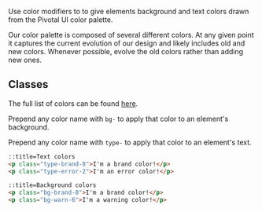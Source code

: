 Use color modifiers to to give elements background and text colors drawn from the Pivotal UI color palette.

Our color palette is composed of several different colors. At any given point it captures the current
evolution of our design and likely includes old and new colors. Whenever possible, evolve the old
colors rather than adding new ones.

## Classes

The full list of colors can be found [here](/modifiers/colors/palette).

Prepend any color name with `bg-` to apply that color to an element's background.

Prepend any color name with `type-` to apply that color to an element's text.

```html
::title=Text colors
<p class="type-brand-8">I'm a brand color!</p>
<p class="type-error-2">I'm an error color!</p>
```

```html
::title=Background colors
<p class="bg-brand-8">I'm a brand color!</p>
<p class="bg-warn-6">I'm a warning color!</p>
```